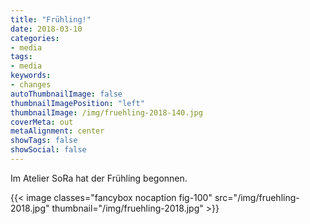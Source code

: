 ```yaml
---
title: "Frühling!"
date: 2018-03-10
categories:
- media
tags:
- media
keywords:
- changes
autoThumbnailImage: false
thumbnailImagePosition: "left"
thumbnailImage: /img/fruehling-2018-140.jpg
coverMeta: out
metaAlignment: center
showTags: false
showSocial: false
---
```

Im Atelier SoRa hat der Frühling begonnen.
<p>
{{< image classes="fancybox nocaption fig-100" src="/img/fruehling-2018.jpg" thumbnail="/img/fruehling-2018.jpg" >}}
